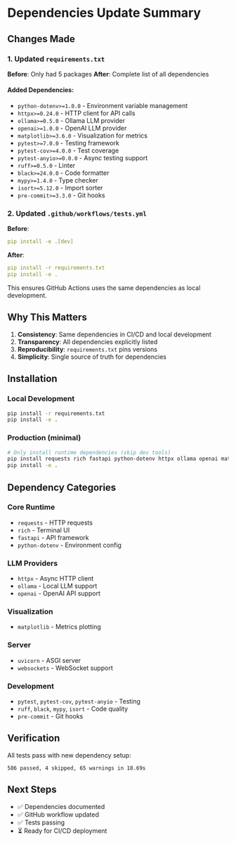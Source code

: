 # Dependencies Update Summary

## Changes Made

### 1. Updated `requirements.txt`

**Before**: Only had 5 packages
**After**: Complete list of all dependencies

#### Added Dependencies:
- `python-dotenv>=1.0.0` - Environment variable management
- `httpx>=0.24.0` - HTTP client for API calls
- `ollama>=0.5.0` - Ollama LLM provider
- `openai>=1.0.0` - OpenAI LLM provider
- `matplotlib>=3.6.0` - Visualization for metrics
- `pytest>=7.0.0` - Testing framework
- `pytest-cov>=4.0.0` - Test coverage
- `pytest-anyio>=0.0.0` - Async testing support
- `ruff>=0.5.0` - Linter
- `black>=24.0.0` - Code formatter
- `mypy>=1.4.0` - Type checker
- `isort>=5.12.0` - Import sorter
- `pre-commit>=3.3.0` - Git hooks

### 2. Updated `.github/workflows/tests.yml`

**Before**:
```yaml
pip install -e .[dev]
```

**After**:
```yaml
pip install -r requirements.txt
pip install -e .
```

This ensures GitHub Actions uses the same dependencies as local development.

## Why This Matters

1. **Consistency**: Same dependencies in CI/CD and local development
2. **Transparency**: All dependencies explicitly listed
3. **Reproducibility**: `requirements.txt` pins versions
4. **Simplicity**: Single source of truth for dependencies

## Installation

### Local Development
```bash
pip install -r requirements.txt
pip install -e .
```

### Production (minimal)
```bash
# Only install runtime dependencies (skip dev tools)
pip install requests rich fastapi python-dotenv httpx ollama openai matplotlib uvicorn websockets
pip install -e .
```

## Dependency Categories

### Core Runtime
- `requests` - HTTP requests
- `rich` - Terminal UI
- `fastapi` - API framework
- `python-dotenv` - Environment config

### LLM Providers
- `httpx` - Async HTTP client
- `ollama` - Local LLM support
- `openai` - OpenAI API support

### Visualization
- `matplotlib` - Metrics plotting

### Server
- `uvicorn` - ASGI server
- `websockets` - WebSocket support

### Development
- `pytest`, `pytest-cov`, `pytest-anyio` - Testing
- `ruff`, `black`, `mypy`, `isort` - Code quality
- `pre-commit` - Git hooks

## Verification

All tests pass with new dependency setup:
```
586 passed, 4 skipped, 65 warnings in 18.69s
```

## Next Steps

- ✅ Dependencies documented
- ✅ GitHub workflow updated
- ✅ Tests passing
- ⏳ Ready for CI/CD deployment
